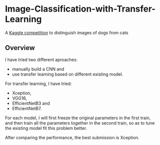 # Image-Classification-with-Transfer-Learning
A [Kaggle competition](https://www.kaggle.com/competitions/dogs-vs-cats-redux-kernels-edition/overview) to distinguish images of dogs from cats

## Overview
I have tried two different aproaches:

- manually build a CNN and
- use transfer learning based on different existing model.

For transfer learning, I have tried:
- Xception,
- VGG16,
- EfficientNetB3 and
- EfficientNetB7.

For each model, I will first freeze the original parameters in the first train, and then train all the parameters together in the second train, so as to tune the existing model fit this problem better.

After comparing the performance, the best submission is Xception.
